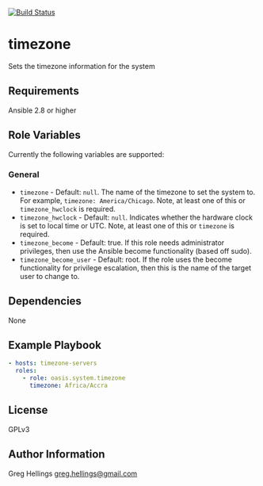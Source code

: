 [![Build Status](https://travis-ci.com/oasis-roles/timezone.svg?branch=master)](https://travis-ci.com/oasis-roles/timezone)

timezone
===========

Sets the timezone information for the system

Requirements
------------

Ansible 2.8 or higher

Role Variables
--------------

Currently the following variables are supported:

### General

* `timezone` - Default: `null`. The name of the timezone to set the system
  to. For example, `timezone: America/Chicago`. Note, at least one of this or
  `timezone_hwclock` is required.
* `timezone_hwclock` - Default: `null`. Indicates whether the hardware clock
  is set to local time or UTC. Note, at least one of this or `timezone` is
  required.
* `timezone_become` - Default: true. If this role needs administrator
  privileges, then use the Ansible become functionality (based off sudo).
* `timezone_become_user` - Default: root. If the role uses the become
  functionality for privilege escalation, then this is the name of the target
  user to change to.

Dependencies
------------

None

Example Playbook
----------------

```yaml
- hosts: timezone-servers
  roles:
    - role: oasis.system.timezone
      timezone: Africa/Accra
```

License
-------

GPLv3

Author Information
------------------

Greg Hellings <greg.hellings@gmail.com>

